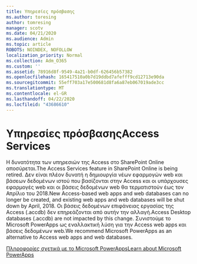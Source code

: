 ```yaml
---
title: Υπηρεσίες πρόσβασης
ms.author: toresing
author: tomresing
manager: scotv
ms.date: 04/21/2020
ms.audience: Admin
ms.topic: article
ROBOTS: NOINDEX, NOFOLLOW
localization_priority: Normal
ms.collection: Adm_O365
ms.custom: ''
ms.assetid: 78916d8f-9549-4a21-b0df-626456b57382
ms.openlocfilehash: 165417510a0b7d19ddbd7afefff9cd12713e90da
ms.sourcegitcommit: 55eff703a17e500681d8fa6a87eb067019ade3cc
ms.translationtype: MT
ms.contentlocale: el-GR
ms.lasthandoff: 04/22/2020
ms.locfileid: "43686610"
---
```

# <a name="access-services"></a><span data-ttu-id="75ba4-102">Υπηρεσίες πρόσβασης</span><span class="sxs-lookup"><span data-stu-id="75ba4-102">Access Services</span></span>

<span data-ttu-id="75ba4-103">Η δυνατότητα των υπηρεσιών της Access στο SharePoint Online αποσύρεται.</span><span class="sxs-lookup"><span data-stu-id="75ba4-103">The Access Services feature in SharePoint Online is being retired.</span></span> <span data-ttu-id="75ba4-104">Δεν είναι πλέον δυνατή η δημιουργία νέων εφαρμογών web και βάσεων δεδομένων ιστού που βασίζονται στην Access και οι υπάρχουσες εφαρμογές web και οι βάσεις δεδομένων web θα τερματιστούν έως τον Απρίλιο του 2018.</span><span class="sxs-lookup"><span data-stu-id="75ba4-104">New Access-based web apps and web databases can no longer be created, and existing web apps and web databases will be shut down by April, 2018.</span></span> <span data-ttu-id="75ba4-105">Οι βάσεις δεδομένων επιφάνειας εργασίας της Access (.accdb) δεν επηρεάζονται από αυτήν την αλλαγή.</span><span class="sxs-lookup"><span data-stu-id="75ba4-105">Access Desktop databases (.accdb) are not impacted by this change.</span></span> <span data-ttu-id="75ba4-106">Συνιστούμε το Microsoft PowerApps ως εναλλακτική λύση για την Access web apps και βάσεις δεδομένων web.</span><span class="sxs-lookup"><span data-stu-id="75ba4-106">We recommend Microsoft PowerApps as an alternative to Access web apps and web databases.</span></span> 
  
[<span data-ttu-id="75ba4-107">Πληροφορίες σχετικά με το Microsoft PowerApps</span><span class="sxs-lookup"><span data-stu-id="75ba4-107">Learn about Microsoft PowerApps</span></span>](https://powerapps.microsoft.com/)
  